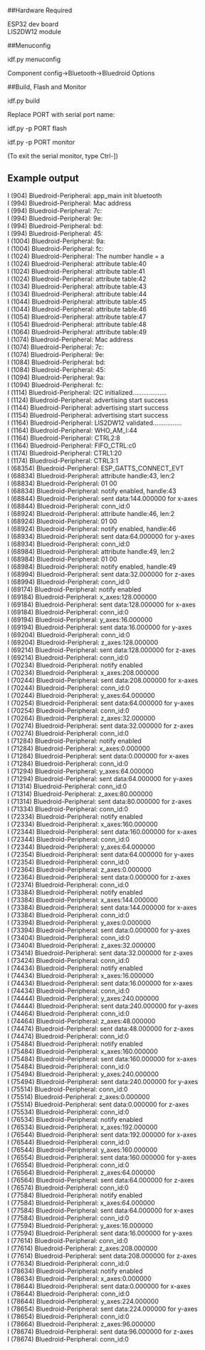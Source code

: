 ##Hardware Required

ESP32 dev board<br />
LIS2DW12 module

##Menuconfig 

idf.py menuconfig

Component config->Bluetooth->Bluedroid Options
 
##Build, Flash and Monitor 

idf.py build

Replace PORT with serial port name:

idf.py -p PORT flash 

idf.py -p PORT monitor

(To exit the serial monitor, type Ctrl-])


## Example output
I (904) Bluedroid-Peripheral: app_main init bluetooth<br />
I (994) Bluedroid-Peripheral: Mac address<br />
I (994) Bluedroid-Peripheral: 7c:<br />
I (994) Bluedroid-Peripheral: 9e:<br />
I (994) Bluedroid-Peripheral: bd:<br />
I (994) Bluedroid-Peripheral: 45:<br />
I (1004) Bluedroid-Peripheral: 9a:<br />
I (1004) Bluedroid-Peripheral: fc:<br />
I (1024) Bluedroid-Peripheral: The number handle = a<br />
I (1024) Bluedroid-Peripheral: attribute table:40<br />
I (1024) Bluedroid-Peripheral: attribute table:41<br />
I (1024) Bluedroid-Peripheral: attribute table:42<br />
I (1034) Bluedroid-Peripheral: attribute table:43<br />
I (1034) Bluedroid-Peripheral: attribute table:44<br />
I (1044) Bluedroid-Peripheral: attribute table:45<br />
I (1044) Bluedroid-Peripheral: attribute table:46<br />
I (1054) Bluedroid-Peripheral: attribute table:47<br />
I (1054) Bluedroid-Peripheral: attribute table:48<br />
I (1064) Bluedroid-Peripheral: attribute table:49<br />
I (1074) Bluedroid-Peripheral: Mac address<br />
I (1074) Bluedroid-Peripheral: 7c:<br />
I (1074) Bluedroid-Peripheral: 9e:<br />
I (1084) Bluedroid-Peripheral: bd:<br />
I (1084) Bluedroid-Peripheral: 45:<br />
I (1094) Bluedroid-Peripheral: 9a:<br />
I (1094) Bluedroid-Peripheral: fc:<br />
I (1114) Bluedroid-Peripheral: I2C initialized...................<br />
I (1124) Bluedroid-Peripheral: advertising start success<br />
I (1144) Bluedroid-Peripheral: advertising start success<br />
I (1154) Bluedroid-Peripheral: advertising start success<br />
I (1164) Bluedroid-Peripheral: LIS2DW12 validated................<br />
I (1164) Bluedroid-Peripheral: WHO_AM_I:44<br />
I (1164) Bluedroid-Peripheral: CTRL2:8<br />
I (1164) Bluedroid-Peripheral: FIFO_CTRL:c0<br />
I (1174) Bluedroid-Peripheral: CTRL1:20<br />
I (1174) Bluedroid-Peripheral: CTRL3:1<br />
I (68354) Bluedroid-Peripheral: ESP_GATTS_CONNECT_EVT<br />
I (68834) Bluedroid-Peripheral: attribute handle:43, len:2<br />
I (68834) Bluedroid-Peripheral: 01 00<br />
I (68834) Bluedroid-Peripheral: notify enabled, handle:43<br />
I (68844) Bluedroid-Peripheral: sent data:144.000000 for x-axes<br />
I (68844) Bluedroid-Peripheral: conn_id:0<br />
I (68924) Bluedroid-Peripheral: attribute handle:46, len:2<br />
I (68924) Bluedroid-Peripheral: 01 00<br />
I (68924) Bluedroid-Peripheral: notify enabled, handle:46<br />
I (68934) Bluedroid-Peripheral: sent data:64.000000 for y-axes<br />
I (68934) Bluedroid-Peripheral: conn_id:0<br />
I (68984) Bluedroid-Peripheral: attribute handle:49, len:2<br />
I (68984) Bluedroid-Peripheral: 01 00<br />
I (68984) Bluedroid-Peripheral: notify enabled, handle:49<br />
I (68994) Bluedroid-Peripheral: sent data:32.000000 for z-axes<br />
I (68994) Bluedroid-Peripheral: conn_id:0<br />
I (69174) Bluedroid-Peripheral: notify enabled<br />
I (69184) Bluedroid-Peripheral: x_axes:128.000000<br />
I (69184) Bluedroid-Peripheral: sent data:128.000000 for x-axes<br />
I (69184) Bluedroid-Peripheral: conn_id:0<br />
I (69194) Bluedroid-Peripheral: y_axes:16.000000<br />
I (69194) Bluedroid-Peripheral: sent data:16.000000 for y-axes<br />
I (69204) Bluedroid-Peripheral: conn_id:0<br />
I (69204) Bluedroid-Peripheral: z_axes:128.000000<br />
I (69214) Bluedroid-Peripheral: sent data:128.000000 for z-axes<br />
I (69214) Bluedroid-Peripheral: conn_id:0<br />
I (70234) Bluedroid-Peripheral: notify enabled<br />
I (70234) Bluedroid-Peripheral: x_axes:208.000000<br />
I (70244) Bluedroid-Peripheral: sent data:208.000000 for x-axes<br />
I (70244) Bluedroid-Peripheral: conn_id:0<br />
I (70244) Bluedroid-Peripheral: y_axes:64.000000<br />
I (70254) Bluedroid-Peripheral: sent data:64.000000 for y-axes<br />
I (70254) Bluedroid-Peripheral: conn_id:0<br />
I (70264) Bluedroid-Peripheral: z_axes:32.000000<br />
I (70274) Bluedroid-Peripheral: sent data:32.000000 for z-axes<br />
I (70274) Bluedroid-Peripheral: conn_id:0<br />
I (71284) Bluedroid-Peripheral: notify enabled<br />
I (71284) Bluedroid-Peripheral: x_axes:0.000000<br />
I (71284) Bluedroid-Peripheral: sent data:0.000000 for x-axes<br />
I (71284) Bluedroid-Peripheral: conn_id:0<br />
I (71294) Bluedroid-Peripheral: y_axes:64.000000<br />
I (71294) Bluedroid-Peripheral: sent data:64.000000 for y-axes<br />
I (71314) Bluedroid-Peripheral: conn_id:0<br />
I (71314) Bluedroid-Peripheral: z_axes:80.000000<br />
I (71314) Bluedroid-Peripheral: sent data:80.000000 for z-axes<br />
I (71334) Bluedroid-Peripheral: conn_id:0<br />
I (72334) Bluedroid-Peripheral: notify enabled<br />
I (72334) Bluedroid-Peripheral: x_axes:160.000000<br />
I (72344) Bluedroid-Peripheral: sent data:160.000000 for x-axes<br />
I (72344) Bluedroid-Peripheral: conn_id:0<br />
I (72344) Bluedroid-Peripheral: y_axes:64.000000<br />
I (72354) Bluedroid-Peripheral: sent data:64.000000 for y-axes<br />
I (72354) Bluedroid-Peripheral: conn_id:0<br />
I (72364) Bluedroid-Peripheral: z_axes:0.000000<br />
I (72364) Bluedroid-Peripheral: sent data:0.000000 for z-axes<br />
I (72374) Bluedroid-Peripheral: conn_id:0<br />
I (73384) Bluedroid-Peripheral: notify enabled<br />
I (73384) Bluedroid-Peripheral: x_axes:144.000000<br />
I (73384) Bluedroid-Peripheral: sent data:144.000000 for x-axes<br />
I (73384) Bluedroid-Peripheral: conn_id:0<br />
I (73394) Bluedroid-Peripheral: y_axes:0.000000<br />
I (73394) Bluedroid-Peripheral: sent data:0.000000 for y-axes<br />
I (73404) Bluedroid-Peripheral: conn_id:0<br />
I (73404) Bluedroid-Peripheral: z_axes:32.000000<br />
I (73414) Bluedroid-Peripheral: sent data:32.000000 for z-axes<br />
I (73424) Bluedroid-Peripheral: conn_id:0<br />
I (74434) Bluedroid-Peripheral: notify enabled<br />
I (74434) Bluedroid-Peripheral: x_axes:16.000000<br />
I (74434) Bluedroid-Peripheral: sent data:16.000000 for x-axes<br />
I (74434) Bluedroid-Peripheral: conn_id:0<br />
I (74444) Bluedroid-Peripheral: y_axes:240.000000<br />
I (74444) Bluedroid-Peripheral: sent data:240.000000 for y-axes<br />
I (74464) Bluedroid-Peripheral: conn_id:0<br />
I (74464) Bluedroid-Peripheral: z_axes:48.000000<br />
I (74474) Bluedroid-Peripheral: sent data:48.000000 for z-axes<br />
I (74474) Bluedroid-Peripheral: conn_id:0<br />
I (75484) Bluedroid-Peripheral: notify enabled<br />
I (75484) Bluedroid-Peripheral: x_axes:160.000000<br />
I (75484) Bluedroid-Peripheral: sent data:160.000000 for x-axes<br />
I (75484) Bluedroid-Peripheral: conn_id:0<br />
I (75494) Bluedroid-Peripheral: y_axes:240.000000<br />
I (75494) Bluedroid-Peripheral: sent data:240.000000 for y-axes<br />
I (75514) Bluedroid-Peripheral: conn_id:0<br />
I (75514) Bluedroid-Peripheral: z_axes:0.000000<br />
I (75514) Bluedroid-Peripheral: sent data:0.000000 for z-axes<br />
I (75534) Bluedroid-Peripheral: conn_id:0<br />
I (76534) Bluedroid-Peripheral: notify enabled<br />
I (76534) Bluedroid-Peripheral: x_axes:192.000000<br />
I (76544) Bluedroid-Peripheral: sent data:192.000000 for x-axes<br />
I (76544) Bluedroid-Peripheral: conn_id:0<br />
I (76544) Bluedroid-Peripheral: y_axes:160.000000<br />
I (76554) Bluedroid-Peripheral: sent data:160.000000 for y-axes<br />
I (76554) Bluedroid-Peripheral: conn_id:0<br />
I (76564) Bluedroid-Peripheral: z_axes:64.000000<br />
I (76564) Bluedroid-Peripheral: sent data:64.000000 for z-axes<br />
I (76574) Bluedroid-Peripheral: conn_id:0<br />
I (77584) Bluedroid-Peripheral: notify enabled<br />
I (77584) Bluedroid-Peripheral: x_axes:64.000000<br />
I (77584) Bluedroid-Peripheral: sent data:64.000000 for x-axes<br />
I (77584) Bluedroid-Peripheral: conn_id:0<br />
I (77594) Bluedroid-Peripheral: y_axes:16.000000<br />
I (77594) Bluedroid-Peripheral: sent data:16.000000 for y-axes<br />
I (77614) Bluedroid-Peripheral: conn_id:0<br />
I (77614) Bluedroid-Peripheral: z_axes:208.000000<br />
I (77614) Bluedroid-Peripheral: sent data:208.000000 for z-axes<br />
I (77634) Bluedroid-Peripheral: conn_id:0<br />
I (78634) Bluedroid-Peripheral: notify enabled<br />
I (78634) Bluedroid-Peripheral: x_axes:0.000000<br />
I (78644) Bluedroid-Peripheral: sent data:0.000000 for x-axes<br />
I (78644) Bluedroid-Peripheral: conn_id:0<br />
I (78644) Bluedroid-Peripheral: y_axes:224.000000<br />
I (78654) Bluedroid-Peripheral: sent data:224.000000 for y-axes<br />
I (78654) Bluedroid-Peripheral: conn_id:0<br />
I (78664) Bluedroid-Peripheral: z_axes:96.000000<br />
I (78674) Bluedroid-Peripheral: sent data:96.000000 for z-axes<br />
I (78674) Bluedroid-Peripheral: conn_id:0<br />
